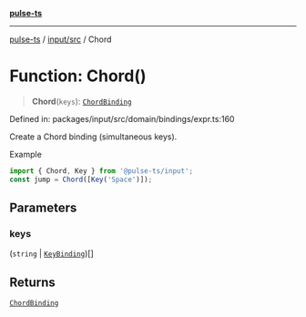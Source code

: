 [**pulse-ts**](../../../README.md)

***

[pulse-ts](../../../README.md) / [input/src](../README.md) / Chord

# Function: Chord()

> **Chord**(`keys`): [`ChordBinding`](../type-aliases/ChordBinding.md)

Defined in: packages/input/src/domain/bindings/expr.ts:160

Create a Chord binding (simultaneous keys).

Example
```ts
import { Chord, Key } from '@pulse-ts/input';
const jump = Chord([Key('Space')]);
```

## Parameters

### keys

(`string` \| [`KeyBinding`](../type-aliases/KeyBinding.md))[]

## Returns

[`ChordBinding`](../type-aliases/ChordBinding.md)
